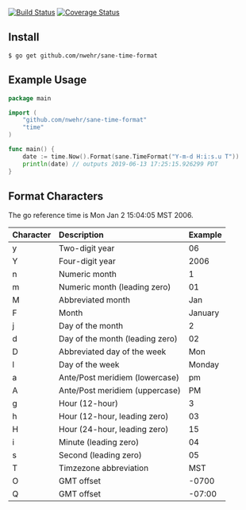 [![Build Status](https://travis-ci.org/nwehr/sane-time-format.svg?branch=master)](https://travis-ci.org/nwehr/sane-time-format)
[![Coverage Status](https://coveralls.io/repos/github/nwehr/sane-time-format/badge.svg?branch=master)](https://coveralls.io/github/nwehr/sane-time-format?branch=master)

## Install ##

```
$ go get github.com/nwehr/sane-time-format
```

## Example Usage ##

```go
package main

import (
	"github.com/nwehr/sane-time-format"
	"time"
)

func main() {
	date := time.Now().Format(sane.TimeFormat("Y-m-d H:i:s.u T"))
	println(date) // outputs 2019-06-13 17:25:15.926299 PDT
}
```

## Format Characters ##

The go reference time is Mon Jan 2 15:04:05 MST 2006.

| Character | Description | Example |
| :-------- | :---------- | :------ |
| y | Two-digit year | 06 |
| Y | Four-digit year | 2006 |
| n | Numeric month | 1 |
| m | Numeric month (leading zero) | 01 |
| M | Abbreviated month | Jan |
| F | Month | January |
| j | Day of the month | 2 |
| d | Day of the month (leading zero) | 02 |
| D | Abbreviated day of the week | Mon |
| l | Day of the week | Monday |
| a | Ante/Post meridiem (lowercase) | pm |
| A | Ante/Post meridiem (uppercase) | PM |
| g | Hour (12-hour) | 3 |
| h | Hour (12-hour, leading zero) | 03 |
| H | Hour (24-hour, leading zero) | 15 |
| i | Minute (leading zero) | 04 |
| s | Second (leading zero) | 05 |
| T | Timzezone abbreviation | MST |
| O | GMT offset | -0700 |
| Q | GMT offset | -07:00 |
